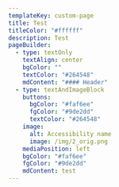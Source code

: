 ```yaml
---
templateKey: custom-page
title: Test
titleColor: "#ffffff"
description: Test
pageBuilder:
  - type: textOnly
    textAlign: center
    bgColor: ""
    textColor: "#264548"
    mdContent: "#### Header"
  - type: textAndImageBlock
    buttons:
      bgColor: "#faf6ee"
      fgColor: "#9de2dd"
      textColor: "#264548"
    image:
      alt: Accessibility name
      image: /img/2_orig.png
    mediaPosition: left
    bgColor: "#faf6ee"
    fgColor: "#9de2dd"
    mdContent: test
---
```

